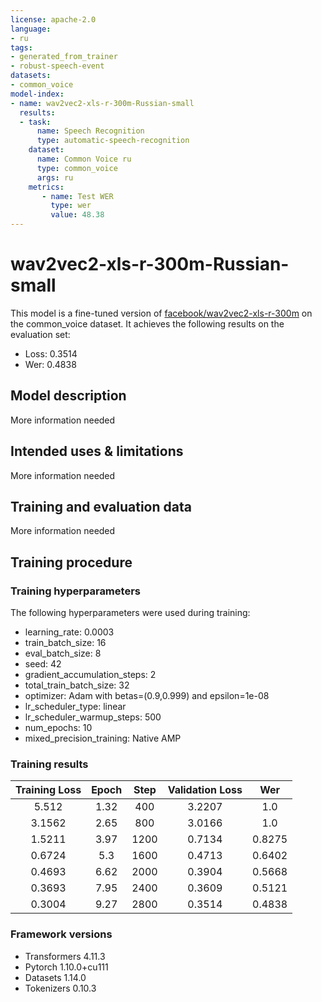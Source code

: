 ```yaml
---
license: apache-2.0
language:
- ru
tags:
- generated_from_trainer
- robust-speech-event
datasets:
- common_voice
model-index:
- name: wav2vec2-xls-r-300m-Russian-small
  results:
  - task: 
      name: Speech Recognition
      type: automatic-speech-recognition
    dataset:
      name: Common Voice ru
      type: common_voice
      args: ru
    metrics:
       - name: Test WER
         type: wer
         value: 48.38
---
```


<!-- This model card has been generated automatically according to the information the Trainer had access to. You
should probably proofread and complete it, then remove this comment. -->

# wav2vec2-xls-r-300m-Russian-small

This model is a fine-tuned version of [facebook/wav2vec2-xls-r-300m](https://huggingface.co/facebook/wav2vec2-xls-r-300m) on the common_voice dataset.
It achieves the following results on the evaluation set:
- Loss: 0.3514
- Wer: 0.4838

## Model description

More information needed

## Intended uses & limitations

More information needed

## Training and evaluation data

More information needed

## Training procedure

### Training hyperparameters

The following hyperparameters were used during training:
- learning_rate: 0.0003
- train_batch_size: 16
- eval_batch_size: 8
- seed: 42
- gradient_accumulation_steps: 2
- total_train_batch_size: 32
- optimizer: Adam with betas=(0.9,0.999) and epsilon=1e-08
- lr_scheduler_type: linear
- lr_scheduler_warmup_steps: 500
- num_epochs: 10
- mixed_precision_training: Native AMP

### Training results

| Training Loss | Epoch | Step | Validation Loss | Wer    |
|:-------------:|:-----:|:----:|:---------------:|:------:|
| 5.512         | 1.32  | 400  | 3.2207          | 1.0    |
| 3.1562        | 2.65  | 800  | 3.0166          | 1.0    |
| 1.5211        | 3.97  | 1200 | 0.7134          | 0.8275 |
| 0.6724        | 5.3   | 1600 | 0.4713          | 0.6402 |
| 0.4693        | 6.62  | 2000 | 0.3904          | 0.5668 |
| 0.3693        | 7.95  | 2400 | 0.3609          | 0.5121 |
| 0.3004        | 9.27  | 2800 | 0.3514          | 0.4838 |


### Framework versions

- Transformers 4.11.3
- Pytorch 1.10.0+cu111
- Datasets 1.14.0
- Tokenizers 0.10.3
